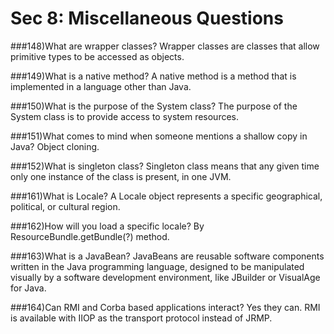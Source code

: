 # Sec 8: Miscellaneous Questions

###148)What are wrapper classes?
Wrapper classes are classes that allow primitive types to be accessed as objects.

###149)What is a native method?
A native method is a method that is implemented in a language other than Java.

###150)What is the purpose of the System class?
The purpose of the System class is to provide access to system resources.


###151)What comes to mind when someone mentions a shallow copy in Java?
Object cloning.


###152)What is singleton class?
Singleton class means that any given time only one instance of the class is present, in one JVM.

###161)What is Locale?
A Locale object represents a specific geographical, political, or cultural region.


###162)How will you load a specific locale?
By ResourceBundle.getBundle(?) method.


###163)What is a JavaBean?
JavaBeans are reusable software components written in the Java programming language, designed to be manipulated visually by a software development environment, like JBuilder or VisualAge for Java.

###164)Can RMI and Corba based applications interact?
Yes they can. RMI is available with IIOP as the transport protocol instead of JRMP.













